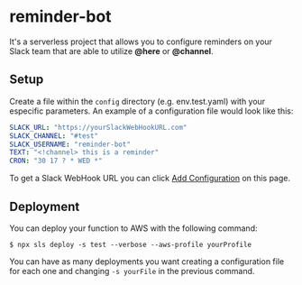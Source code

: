 # reminder-bot
It's a serverless project that allows you to configure reminders on your Slack team that are able to utilize **@here** or **@channel**.

## Setup
Create a file within the `config` directory (e.g. env.test.yaml) with your especific parameters. An example of a configuration file would look like this:

```yaml
SLACK_URL: "https://yourSlackWebHookURL.com"
SLACK_CHANNEL: "#test"
SLACK_USERNAME: "reminder-bot"
TEXT: "<!channel> this is a reminder"
CRON: "30 17 ? * WED *"
```
To get a Slack WebHook URL you can click [Add Configuration](https://slack.com/apps/A0F7XDUAZ-incoming-webhooks) on this page.

## Deployment
You can deploy your function to AWS with the following command:

```
$ npx sls deploy -s test --verbose --aws-profile yourProfile
```
You can have as many deployments you want creating a configuration file for each one and changing `-s yourFile` in the previous command.
